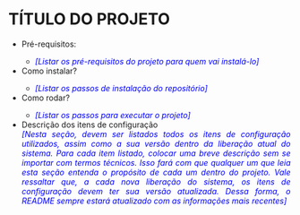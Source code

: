 # TÍTULO DO PROJETO

<style>
    html {
        text-align: justify;
        text-justify: inter-word;
    }

    .azul {
        color: blue;
    }
</style>

<ul>
    <li>Pré-requisitos:</li>
    <ul>
        <li>
            <i class="azul">
                [Listar os pré-requisitos do projeto para quem vai instalá-lo]
            </i>
        </li>
    </ul>
    <li>Como instalar?</li>
    <ul>
        <li>
            <i class="azul">
                [Listar os passos de instalação do repositório]
            </i>
        </li>
    </ul>
    <li>Como rodar?</li>
    <ul>
        <li>
            <i class="azul">
                [Listar os passos para executar o projeto]
            </i>
        </li>
    </ul>
    <li>Descrição dos itens de configuração</li>
        <i class="azul">
            [Nesta seção, devem ser listados todos os itens de configuração utilizados, assim como a sua versão dentro da liberação atual do sistema. Para cada item listado, colocar uma breve descrição sem se importar com termos técnicos. Isso fará com que qualquer um que leia esta seção entenda o propósito de cada um dentro do projeto.
	Vale ressaltar que, a cada nova liberação do sistema, os itens de configuração devem ter sua versão atualizada. Dessa forma, o README sempre estará atualizado com as informações mais recentes]
        </i>
</ul>
